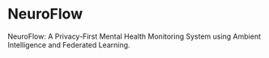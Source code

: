 # NeuroFlow
NeuroFlow: A Privacy-First Mental Health Monitoring System using Ambient Intelligence and Federated Learning.
